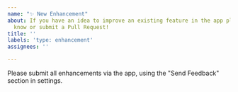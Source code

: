 ```yaml
---
name: "✨ New Enhancement"
about: If you have an idea to improve an existing feature in the app please let us
  know or submit a Pull Request!
title: ''
labels: 'type: enhancement'
assignees: ''

---
```


Please submit all enhancements via the app, using the "Send Feedback" section in settings.
